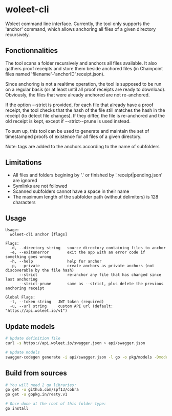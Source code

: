# woleet-cli

Woleet command line interface.
Currently, the tool only supports the 'anchor' command, which allows anchoring all files of a given directory recursively.

## Fonctionnalities

The tool scans a folder recursively and anchors all files available. It also gathers proof receipts and store them beside anchored files (in Chainpoint files named 'filename'-'anchorID'.receipt.json).

Since anchoring is not a realtime operation, the tool is supposed to be run on a regular basis (or at least until all proof receipts are ready to download). Obviously, the 
 files that were already anchored are not re-anchored.

If the option --strict is provided, for each file that already have a proof receipt, the tool checks that the hash of the file still matches the hash in the receipt (to detect file changes). If they differ, the file is re-anchored and the old receipt is kept, except if --strict--prune is used instead.

To sum up, this tool can be used to generate and maintain the set of timestamped proofs of existence for all files of a given directory.

Note: tags are added to the anchors according to the name of subfolders  

## Limitations

- All files and folders begining by '.' or finished by '.receipt|pending.json' are ignored
- Symlinks are not followed  
- Scanned subfolders cannot have a space in their name  
- The maximum length of the subfolder path (without delimiters) is 128 characters  

## Usage

```
Usage:
  woleet-cli anchor [flags]

Flags:
  -d, --directory string   source directory containing files to anchor
  -e, --exitonerror        exit the app with an error code if something goes wrong
  -h, --help               help for anchor
  -p, --private            create anchors as private anchors (not discoverable by the file hash)
      --strict             re-anchor any file that has changed since last anchoring
      --strict-prune       same as --strict, plus delete the previous anchoring receipt

Global Flags:
  -t, --token string   JWT token (required)
  -u, --url string     custom API url (default: "https://api.woleet.io/v1")
```

## Update models

```bash
# Update definition file
curl -s https://api.woleet.io/swagger.json > api/swagger.json

# Update models
swagger-codegen generate -i api/swagger.json -l go -o pkg/models -Dmodels -DmodelDocs=false -DpackageName=models
```

## Build from sources

```bash
# You will need 2 go libraries:
go get -u github.com/spf13/cobra
go get -u gopkg.in/resty.v1

# Once done at the root of this folder type:
go install
```
